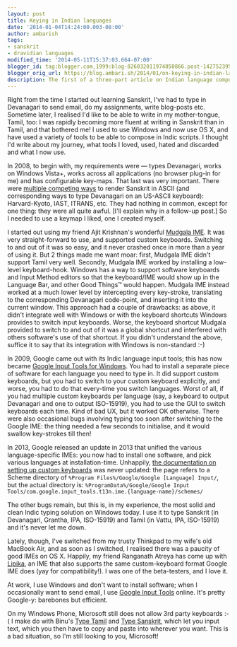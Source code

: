 ```yaml
---
layout: post
title: Keying in Indian languages
date: '2014-01-04T14:24:00.003-08:00'
author: ambarish
tags:
- sanskrit
- dravidian languages
modified_time: '2014-05-11T15:37:03.664-07:00'
blogger_id: tag:blogger.com,1999:blog-826032011974850866.post-1427523954929101801
blogger_orig_url: https://blog.ambari.sh/2014/01/on-keying-in-indian-languages.html
description: The first of a three-part article on Indian language computing. This part focusses on software to input Indian languages.
---
```


Right from the time I started out learning Sanskrit, I've had to type in Devanagari to send email, do my assignments, write blog-posts etc. Sometime later, I realised I'd like to be able to write in my mother-tongue, Tamil, too: I was rapidly becoming more fluent at writing in Sanskrit than in Tamil, and that bothered me! I used to use Windows and now use OS X, and have used a variety of tools to be able to compose in Indic scripts. I thought I'd write about my journey, what tools I loved, used, hated and discarded and what I now use.

In 2008, to begin with, my requirements were — types Devanagari, works on Windows Vista+, works across all applications (no browser plug-in for me) and has configurable key-maps. That last was very important. There were [multiple competing ways](http://www.quotationspage.com/quote/473.html) to render Sanskrit in ASCII (and corresponding ways to type Devanagari on an US-ASCII keyboard): Harvard-Kyoto, IAST, ITRANS, etc. They had nothing in common, except for one thing: they were all quite awful. [I'll explain why in a follow-up post.] So I needed to use a keymap I liked, one I created myself.

I started out using my friend Ajit Krishnan's wonderful [Mudgala IME](http://www.aupasana.com/software#TOC-mudgala-ime). It was very straight-forward to use, and supported custom keyboards. Switching to and out of it was so easy, and it never crashed once in more than a year of using it. But 2 things made me want moar: first, Mudgala IME didn't support Tamil very well. Secondly, Mudgala IME worked by installing a low-level keyboard-hook. Windows has a way to support software keyboards and Input Method editors so that the keyboard/IME would show up in the Language Bar, and other Good Things™ would happen. Mudgala IME instead worked at a much lower level by intercepting every key-stroke, translating to the corresponding Devanagari code-point, and inserting it into the current window. This approach had a couple of drawbacks: as above, it didn't integrate well with Windows or with the keyboard shortcuts Windows provides to switch input keyboards. Worse, the keyboard shortcut Mudgala provided to switch to and out of it was a global shortcut and interfered with others software's use of that shortcut. If you didn't understand the above, suffice it to say that its integration with Windows is non-standard :-)

In 2009, Google came out with its Indic language input tools; this has now became [Google Input Tools for Windows](https://www.google.com/inputtools/windows/). You had to install a separate piece of software for each language you need to type in. It did support custom keyboards, but you had to switch to your custom keyboard explicitly, and worse, you had to do that every-time you switch languages. Worst of all, if you had multiple custom keyboards per language (say, a keyboard to output Devanagari and one to output ISO-15919), you had to use the GUI to switch keyboards each time. Kind of bad UX, but it worked OK otherwise. There were also occasional bugs involving typing too soon after switching to the Google IME: the thing needed a few seconds to initialise, and it would swallow key-strokes till then!

In 2013, Google released an update in 2013 that unified the various language-specific IMEs: you now had to install one software, and pick various languages at installation-time. Unhappily, [the documentation on setting up custom keyboards](http://www.google.com/inputtools/windows/canonical.html) was never updated: the page refers to a Scheme directory of `%Program Files%/Google/Google [Language] Input/`, but the actual directory is: `%ProgramData%/Google/Google Input Tools/com.google.input_tools.t13n.ime.{language-name}/schemes/`

The other bugs remain, but this is, in my experience, the most solid and clean Indic typing solution on Windows today. I use it to type Sanskrit (in Devanagari, Grantha, IPA, ISO-15919) and Tamil (in Vattu, IPA, ISO-15919) and it's never let me down.

Lately, though, I've switched from my trusty Thinkpad to my wife's old MacBook Air, and as soon as I switched, I realised there was a paucity of good IMEs on OS X. Happily, my friend Ranganath Atreya has come up with [Lipika](https://github.com/ratreya/Lipika_IME), an IME that also supports the same custom-keyboard format Google IME does (yay for compatibility!). I was one of the beta-testers, and I love it.

At work, I use Windows and don't want to install software; when I occasionally want to send email, I use [Google Input Tools](http://www.google.com/inputtools/try/) online. It's pretty Google-y: barebones but efficient.

On my Windows Phone, Microsoft still does not allow 3rd party keyboards :-( I make do with Binu's [Type Tamil](http://www.windowsphone.com/en-us/store/app/type-tamil/69e961a3-b60c-4335-b9c0-a378065eaa8e) and [Type Sanskrit](http://www.windowsphone.com/en-us/store/app/type-sanskrit/732936ff-60f8-4678-acab-f5c420e0dad0), which let you input text, which you then have to copy and paste into wherever you want. This is a bad situation, so I'm still looking to you, Microsoft!
